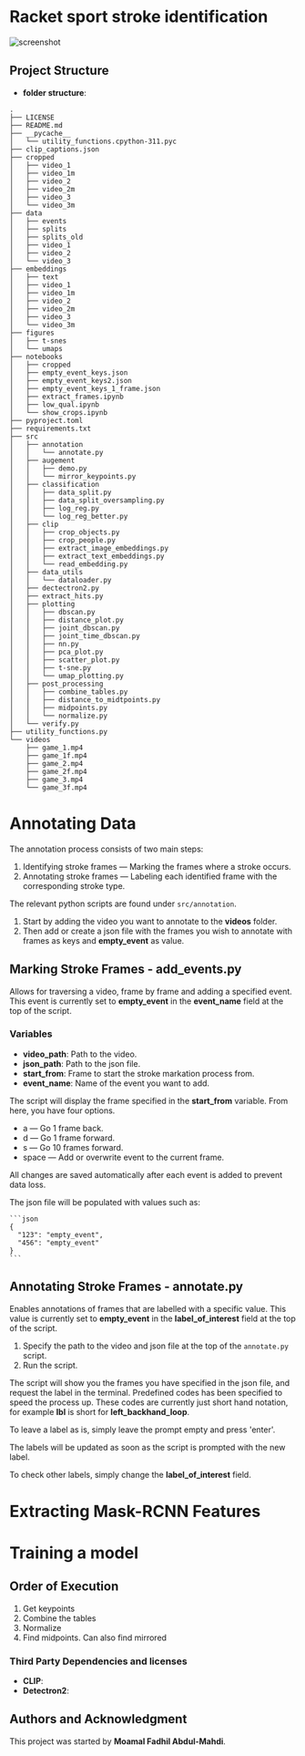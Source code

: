 # Racket sport stroke identification
![screenshot](figures/high-level_overview.png)


## Project Structure

- **folder structure**:

```plaintext
.
├── LICENSE
├── README.md
├── __pycache__
│   └── utility_functions.cpython-311.pyc
├── clip_captions.json
├── cropped
│   ├── video_1
│   ├── video_1m
│   ├── video_2
│   ├── video_2m
│   ├── video_3
│   └── video_3m
├── data
│   ├── events
│   ├── splits
│   ├── splits_old
│   ├── video_1
│   ├── video_2
│   └── video_3
├── embeddings
│   ├── text
│   ├── video_1
│   ├── video_1m
│   ├── video_2
│   ├── video_2m
│   ├── video_3
│   └── video_3m
├── figures
│   ├── t-snes
│   └── umaps
├── notebooks
│   ├── cropped
│   ├── empty_event_keys.json
│   ├── empty_event_keys2.json
│   ├── empty_event_keys_1_frame.json
│   ├── extract_frames.ipynb
│   ├── low_qual.ipynb
│   └── show_crops.ipynb
├── pyproject.toml
├── requirements.txt
├── src
│   ├── annotation
│   │   └── annotate.py
│   ├── augement
│   │   ├── demo.py
│   │   └── mirror_keypoints.py
│   ├── classification
│   │   ├── data_split.py
│   │   ├── data_split_oversampling.py
│   │   ├── log_reg.py
│   │   └── log_reg_better.py
│   ├── clip
│   │   ├── crop_objects.py
│   │   ├── crop_people.py
│   │   ├── extract_image_embeddings.py
│   │   ├── extract_text_embeddings.py
│   │   └── read_embedding.py
│   ├── data_utils
│   │   └── dataloader.py
│   ├── dectectron2.py
│   ├── extract_hits.py
│   ├── plotting
│   │   ├── dbscan.py
│   │   ├── distance_plot.py
│   │   ├── joint_dbscan.py
│   │   ├── joint_time_dbscan.py
│   │   ├── nn.py
│   │   ├── pca_plot.py
│   │   ├── scatter_plot.py
│   │   ├── t-sne.py
│   │   └── umap_plotting.py
│   ├── post_processing
│   │   ├── combine_tables.py
│   │   ├── distance_to_midtpoints.py
│   │   ├── midpoints.py
│   │   └── normalize.py
│   └── verify.py
├── utility_functions.py
└── videos
    ├── game_1.mp4
    ├── game_1f.mp4
    ├── game_2.mp4
    ├── game_2f.mp4
    ├── game_3.mp4
    └── game_3f.mp4
```

# Annotating Data
The annotation process consists of two main steps:

1. Identifying stroke frames — Marking the frames where a stroke occurs.
2. Annotating stroke frames — Labeling each identified frame with the corresponding stroke type.

The relevant python scripts are found under `src/annotation`.

1. Start by adding the video you want to annotate to the **videos** folder.
2. Then add or create a json file with the frames you wish to annotate with frames as keys and **empty_event** as value.  

## Marking Stroke Frames - add_events.py
Allows for traversing a video, frame by frame and adding a specified event. This event is currently set to **empty_event** in the **event_name** field at the top of the script.

### Variables

* **video_path**: Path to the video.
* **json_path**: Path to the json file.
* **start_from**: Frame to start the stroke markation process from. 
* **event_name**: Name of the event you want to add.

The script will display the frame specified in the **start_from** variable. From here, you have four options.
* a — Go 1 frame back.
* d — Go 1 frame forward.
* s — Go 10 frames forward.
* space — Add or overwrite event to the current frame.

All changes are saved automatically after each event is added to prevent data loss.

The json file will be populated with values such as:
   
    ```json
    {
      "123": "empty_event",
      "456": "empty_event"
    }
    ```

## Annotating Stroke Frames - annotate.py

Enables annotations of frames that are labelled with a specific value. This value is currently set to **empty_event** in the **label_of_interest** field at the top of the script.

1. Specify the path to the video and json file at the top of the `annotate.py` script.  
2. Run the script.


The script will show you the frames you have specified in the json file, and request the label in the terminal. Predefined codes has been specified to speed the process up. These codes are currently just short hand notation, for example **lbl** is short for **left_backhand_loop**.

To leave a label as is, simply leave the prompt empty and press 'enter'.

The labels will be updated as soon as the script is prompted with the new label.

To check other labels, simply change the **label_of_interest** field.

# Extracting Mask-RCNN Features


# Training a model


## Order of Execution
1. Get keypoints
2. Combine the tables
3. Normalize
4. Find midpoints. Can also find mirrored


### Third Party Dependencies and licenses

- **CLIP**:
- **Detectron2**:

## Authors and Acknowledgment

This project was started by **Moamal Fadhil Abdul-Mahdi**.